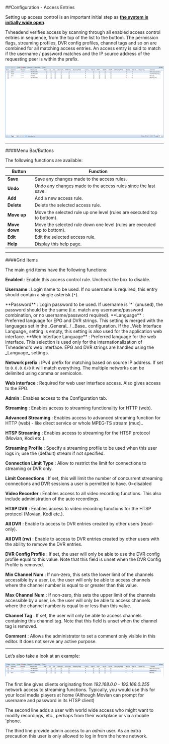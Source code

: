 ##Configuration - Access Entries

Setting up access control is an important initial step as **<u>the system
is initially wide open</u>**. 

Tvheadend verifies access by scanning through all enabled access control
entries in sequence, from the top of the list to the bottom. The permission
flags, streaming profiles, DVR config profiles, channel tags and so on are
combined for all matching access entries. An access entry is said to match
if the username / password matches and the IP source address of the
requesting peer is within the prefix.

!['Access Entries' Tab](docresources/accessconfig.png)

---

####Menu Bar/Buttons

The following functions are available:

Button         | Function
---------------|---------
**Save**       | Save any changes made to the access rules.
**Undo**       | Undo any changes made to the access rules since the last save.
**Add**        | Add a new access rule.
**Delete**     | Delete the selected access rule.
**Move up**    | Move the selected rule up one level (rules are executed top to bottom).
**Move down**  | Move the selected rule down one level (rules are executed top to bottom).
**Edit**       | Edit the selected access rule.
**Help**       | Display this help page.

---

####Grid Items

The main grid items have the following functions:

**Enabled**
: Enable this access control rule. Uncheck the box to disable.

**Username**
: Login name to be used. If no username is required, this entry should
contain a single asterisk (`*`).

<tvhversion till="4.0">
**Password**
: Login password to be used. If username is `*` (unused), the password
should be the same (i.e. match any username/password combination, or no
username/password required).
</tvhversion>

<tvhversion from="4.2">
**Language**
: Preferred language for EPG and DVR strings. This setting is merged with
the languages set in the _General_ / _Base_ configuration. If the _Web Interface Language_
setting is empty, this setting is also used for the application web interface.
</tvhversion>

<tvhversion from="4.2">
**Web Interface Language**
: Preferred language for the web interface. This selection is used only for the 
internationalization of Tvheadend's web interface. EPG and DVR strings are handled using the _Language_ settings.
</tvhversion>

**Network prefix**
: IPv4 prefix for matching based on source IP address. If set to `0.0.0.0/0`
it will match everything. The multiple networks can be delimited using
comma or semicolon.

**Web interface**
: Required for web user interface access. Also gives access to the EPG.

**Admin**
: Enables access to the Configuration tab.

**Streaming**
: Enables access to streaming functionality for HTTP (web).

**Advanced Streaming**
: Enables access to advanced streaming function for HTTP (web) - like
direct service or whole MPEG-TS stream (mux)..

**HTSP Streaming**
: Enables access to streaming for the HTSP protocol (Movian, Kodi etc.).

**Streaming Profile**
: Specify a streaming profile to be used when this user logs in; use the
(default) stream if not specified.

**Connection Limit Type**
: Allow to restrict the limit for connections to streaming or DVR only.

**Limit Connections**
: If set, this will limit the number of concurrent streaming connections
and DVR sessions a user is permitted to have. 0=disabled

**Video Recorder**
: Enables access to all video recording functions. This also include
administration of the auto recordings.

**HTSP DVR**
: Enables access to video recording functions for the HTSP protocol
(Movian, Kodi etc.).

**All DVR**
: Enable to access to DVR entries created by other users (read-only).

**All DVR (rw)**
: Enable to access to DVR entries created by other users with the ability
to remove the DVR entries.

**DVR Config Profile**
: If set, the user will only be able to use the DVR config profile equal
to this value. Note that this field is unset when the DVR Config Profile
is removed.

**Min Channel Num**
: If non-zero, this sets the lower limit of the channels accessible by a
user, i.e. the user will only be able to access channels where the
channel number is equal to or greater than this value.

**Max Channel Num**
: If non-zero, this sets the upper limit of the channels accessible by a
user, i.e. the user will only be able to access channels where the
channel number is equal to or less than this value.

**Channel Tag**
: If set, the user will only be able to access channels containing this
channel tag. Note that this field is unset when the channel tag is
removed.

**Comment**
: Allows the administrator to set a comment only visible in this editor.
It does not serve any active purpose.

---

Let’s also take a look at an example:

![Access Entries Example](docresources/accessconfigexample.png)

The first line gives clients originating from *192.168.0.0 - 192.168.0.255*
network access to streaming functions. Typically, you would use this for
your local media players at home (Although Movian can prompt for username
and password in its HTSP client)

The second line adds a user with world wide access who might want to
modify recordings, etc., perhaps from their workplace or via a mobile 'phone.

The third line provide admin access to an *admin* user. As an extra
precaution this user is only allowed to log in from the home network.
